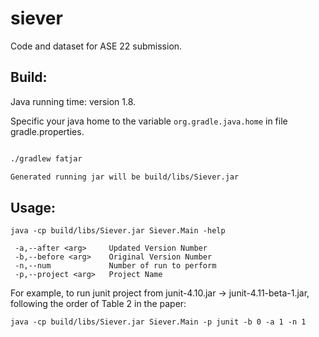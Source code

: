 # siever

Code and dataset for ASE 22 submission.

## Build:

Java running time: version 1.8.

Specific your java home to the variable `org.gradle.java.home` in file gradle.properties. 

```bash

./gradlew fatjar 

Generated running jar will be build/libs/Siever.jar
```

## Usage:

```
java -cp build/libs/Siever.jar Siever.Main -help

 -a,--after <arg>     Updated Version Number
 -b,--before <arg>    Original Version Number
 -n,--num             Number of run to perform
 -p,--project <arg>   Project Name
```

For example, to run junit project from junit-4.10.jar -> junit-4.11-beta-1.jar, following the order of Table 2 in the paper:
```
java -cp build/libs/Siever.jar Siever.Main -p junit -b 0 -a 1 -n 1

```
